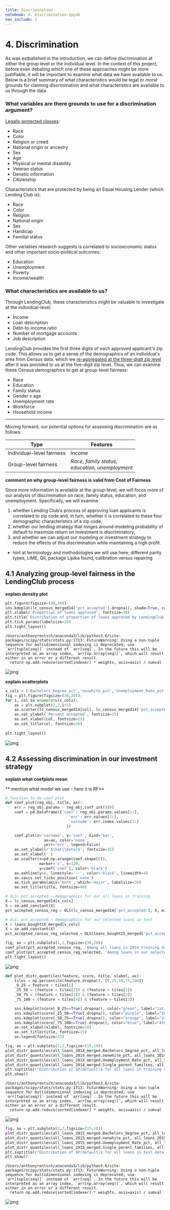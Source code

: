 ```yaml
---
title: Discrimination
notebook: 4. Discrimination.ipynb
nav_include: 1
---
```


# 4. Discrimination





As was estbalished in the introduction, we can define discrimination at either the group level or the individual level. In the context of this project, before even debating which one of these approaches might be more justifiable, it will be important to examine what data we have available to us. Below is a brief summary of what characteristics would be legal or moral grounds for claiming discrimination and what characteristics are available to us through the data.

### What variables are there grounds to use for a discrimination argument?
[Legally protected classes](https://content.next.westlaw.com/Document/Ibb0a38daef0511e28578f7ccc38dcbee/View/FullText.html?contextData=sc.Default&transitionType=Default&firstPage=true&bhcp=1):
* Race
* Color
* Religion or creed
* National origin or ancestry
* Sex
* Age
* Physical or mental disability
* Veteran status
* Genetic information
* Citizenship

Characteristics that are protected by being an Equal Housing Lender (which Lending Club is):
* Race
* Color
* Religion
* National origin
* Sex
* Handicap
* Familial status

Other variables research suggests is correlated to socioeconomic status and other important socio-political outcomes:
* Education
* Unemployment
* Poverty
* Income/wealth

### What characteristics are available to us?

Through LendingClub, these characteristics might be valuable to investigate at the individual-level: 
* Income
* Loan description
* Debt-to-income ratio
* Number of mortgage accounts
* Job description

LendingClub provides the first three digits of each approved applicant's zip code. This allows us to get a sense of the demographics of an individual's area from Census data, which we [re-aggregated at the three-digit zip level](https://github.com/bhavenp/209A-FinalProject/blob/master/anthony/census_data_processing.ipynb) after it was provided to us at the five-digit zip level. Thus, we can examine these Census demographics to get at group-level fairness: 
* Race
* Education
* Family status
* Gender x age
* Unemployment rate
* Workforce
* Household income

<hr>

Moving forward, our potential options for assessing discrimination are as follows:

| Type | Features |
| --- | --- |
| Individual-level fairness | *Income* |
| Group-level fairness | *Race, family status,<br>education, unemployment* |



**comment on why group-level fairness is valid from Cost of Fairness**

Since more information is available at the group-level, we will focus more of our analysis of discrimination on race, family status, education, and unemployment. Specifically, we will examine 
1. whether Lending Club's process of approving loan applicants is correlated to zip code and, in turn, whether it is correlated to these four demographic characteristics of a zip code,
2. whether our lending strategy that hinges around modeling probability of default to maximize return on investment is discriminatory,
3. and whether we can adjust our modeling or investment strategy to reduce the effects of this discrimination while maintaining a high profit.





- hint at terminology and methodologies we will use here; different parity types, LIME, QII, package Lipika found, calibration versus repairing 

## 4.1 Analyzing group-level fairness in the LendingClub process

**explain density plot**



```python
plt.figure(figsize=(30,10))
sns.kdeplot(lc_census_merged14['pct_accepted'].dropna(), shade=True, color='steelblue', legend=False)
plt.xlabel('Proportion of loans approved', fontsize=30)
plt.title('Distribution of proportion of loans approved by LendingClub in a 3-digit zip code', fontsize=35)
plt.tick_params(labelsize=20)
plt.tight_layout()
```


    /Users/anthonyrentsch/anaconda3/lib/python3.6/site-packages/scipy/stats/stats.py:1713: FutureWarning: Using a non-tuple sequence for multidimensional indexing is deprecated; use `arr[tuple(seq)]` instead of `arr[seq]`. In the future this will be interpreted as an array index, `arr[np.array(seq)]`, which will result either in an error or a different result.
      return np.add.reduce(sorted[indexer] * weights, axis=axis) / sumval



![png](4.%20Discrimination_files/4.%20Discrimination_6_1.png)


**explain scatterplots**



```python
x_cols = ['Bachelors_Degree_pct','nonwhite_pct','Unemployment_Rate_pct', 'Single_parent_families']
fig = plt.figure(figsize=(30,20));
for i, col in enumerate(x_cols):
    ax = plt.subplot(2,2,i+1)
    ax.scatter(lc_census_merged14[col], lc_census_merged14['pct_accepted'])
    ax.set_ylabel('Percent accepted', fontsize=25)
    ax.set_xlabel(col, fontsize=25)
    ax.set_title(col, fontsize=30)
    
plt.tight_layout()
```



![png](4.%20Discrimination_files/4.%20Discrimination_8_0.png)


## 4.2 Assessing discrimination in our investment strategy

**explain what coefplots mean**

** mention what model we use - here it is RF**



```python
# function to do coef plot
def coef_plot(reg_obj, title, ax):
    err = reg_obj.params - reg_obj.conf_int()[0]
    coef = pd.DataFrame({'coef': reg_obj.params.values[1:],
                            'err': err.values[1:],
                            'varname': err.index.values[1:]
                           })

    coef.plot(x='varname', y='coef', kind='bar', 
                 ax=ax, color='none', 
                 yerr='err', legend=False)
    ax.set_ylabel(r'$\hat{\beta}$', fontsize=35)
    ax.set_xlabel('')
    ax.scatter(x=pd.np.arange(coef.shape[0]), 
               marker='s', s=120, 
               y=coef['coef'], color='black')
    ax.axhline(y=0, linestyle='--', color='black', linewidth=4)
    ax.xaxis.set_ticks_position('none')
    ax.tick_params(axis='both', which='major', labelsize=30)
    ax.set_title(title, fontsize=40)
```




```python
# OLS: pct_accepted ~ demographics for our all loans in training
X = lc_census_merged14[x_cols]
X = sm.add_constant(X)
pct_accepted_census_reg = OLS(lc_census_merged14['pct_accepted'], X, missing='drop').fit()

# OLS: pct_accepted ~ demographics for our selected loans in test
X = loans_bought15_merged[x_cols]
X = sm.add_constant(X)
pct_accepted_census_reg_selected = OLS(loans_bought15_merged['pct_accepted'], X, missing='drop').fit()

fig, ax = plt.subplots(2,1,figsize=(30,28))
coef_plot(pct_accepted_census_reg, 'Among all loans in 2014 training data', ax[0])
coef_plot(pct_accepted_census_reg_selected, 'Among loans in our selected subset in 2015 test data', ax[1])
plt.tight_layout()
```



![png](4.%20Discrimination_files/4.%20Discrimination_12_0.png)




```python
def plot_distr_quantiles(feature, score, title, xlabel, ax):
    tiles = np.percentile(feature.dropna(), [0,25,50,75,100])
    _0_25 = feature < tiles[1]
    _25_50 = (feature < tiles[2]) & (feature > tiles[1])
    _50_75 = (feature < tiles[3]) & (feature > tiles[2])
    _75_100 = (feature < tiles[4]) & (feature > tiles[3])

    sns.kdeplot(score[_0_25==True].dropna(), color="green", label="1st quartile", alpha=0.5, ax=ax)
    sns.kdeplot(score[_25_50==True].dropna(), color="purple", label="2nd quartile", alpha=0.5, ax=ax)
    sns.kdeplot(score[_50_75==True].dropna(), color="orange", label="3rd quartile", alpha=0.5, ax=ax)
    sns.kdeplot(score[_75_100==True].dropna(), color="blue", label="4th quartile", alpha=0.5, ax=ax)
    ax.set_xlabel(xlabel, fontsize=10)
    ax.set_title(title, fontsize=15)
    ax.legend(fontsize=15)
```




```python
fig, ax = plt.subplots(2,2,figsize=(15,10))
plot_distr_quantiles(all_loans_2014_merged.Bachelors_Degree_pct, all_loans_2014_merged.proba, "Bachelor's Degree %", r"$P(default)$",ax[0,0])
plot_distr_quantiles(all_loans_2014_merged.nonwhite_pct, all_loans_2014_merged.proba, "Nonwhite %", r"$P(default)$",ax[0,1])
plot_distr_quantiles(all_loans_2014_merged.Unemployment_Rate_pct, all_loans_2014_merged.proba, "Unemployment rate", r"$P(default)$", ax[1,0])
plot_distr_quantiles(all_loans_2014_merged.Single_parent_families, all_loans_2014_merged.proba, "Single parent family %", r"$P(default)$", ax[1,1])
plt.suptitle(r"Distribution of $P(default)$ for all loans in training data (2014)", fontsize=20)
plt.show()
```


    /Users/anthonyrentsch/anaconda3/lib/python3.6/site-packages/scipy/stats/stats.py:1713: FutureWarning: Using a non-tuple sequence for multidimensional indexing is deprecated; use `arr[tuple(seq)]` instead of `arr[seq]`. In the future this will be interpreted as an array index, `arr[np.array(seq)]`, which will result either in an error or a different result.
      return np.add.reduce(sorted[indexer] * weights, axis=axis) / sumval



![png](4.%20Discrimination_files/4.%20Discrimination_14_1.png)




```python
fig, ax = plt.subplots(2,2,figsize=(15,10))
plot_distr_quantiles(all_loans_2015_merged.Bachelors_Degree_pct, all_loans_2015_merged.proba, "Bachelor's Degree %", r"$P(default)$", ax[0,0])
plot_distr_quantiles(all_loans_2015_merged.nonwhite_pct, all_loans_2015_merged.proba, "Nonwhite %", r"$P(default)$", ax[0,1])
plot_distr_quantiles(all_loans_2015_merged.Unemployment_Rate_pct, all_loans_2015_merged.proba, "Unemployment rate", r"$P(default)$", ax[1,0])
plot_distr_quantiles(all_loans_2015_merged.Single_parent_families, all_loans_2015_merged.proba, "Single parent family %", r"$P(default)$", ax[1,1])
plt.suptitle(r"Distribution of $P(default)$ for all loans in test data (2015)", fontsize=20)
plt.show()
```


    /Users/anthonyrentsch/anaconda3/lib/python3.6/site-packages/scipy/stats/stats.py:1713: FutureWarning: Using a non-tuple sequence for multidimensional indexing is deprecated; use `arr[tuple(seq)]` instead of `arr[seq]`. In the future this will be interpreted as an array index, `arr[np.array(seq)]`, which will result either in an error or a different result.
      return np.add.reduce(sorted[indexer] * weights, axis=axis) / sumval



![png](4.%20Discrimination_files/4.%20Discrimination_15_1.png)

